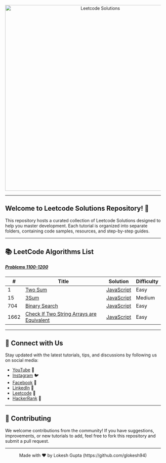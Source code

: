 <!-- Banner Image -->
<p align="center">
  <img src="https://workablehr.s3.amazonaws.com/uploads/account/open_graph_logo/604858/social?1687549873000" alt="Leetcode Solutions" width="600px">
</p>

---

<!-- Introduction -->

## Welcome to Leetcode Solutions Repository! 🚀

This repository hosts a curated collection of Leetcode Solutions designed to help you master development. Each tutorial is organized into separate folders, containing code samples, resources, and step-by-step guides.

---

<!-- Projects Section -->

## 📚 LeetCode Algorithms List

##### [Problems 1100-1200](./1100-1200q/)

| #    | Title                                                                                                                 | Solution                                                                                                                   | Difficulty |
| ---- | --------------------------------------------------------------------------------------------------------------------- | -------------------------------------------------------------------------------------------------------------------------- | ---------- |
| 1    | [Two Sum](https://leetcode.com/problems/3sum/)                                                                        | [JavaScript](./1.%20Two%20Sum/two-sum.js)                                                                                  | Easy       |
| 15   | [3Sum](https://leetcode.com/problems/two-sum/)                                                                        | [JavaScript](./15.%203Sum/3-sum.js)                                                                                        | Medium     |
| 704  | [Binary Search](https://leetcode.com/problems/binary-search/)                                                         | [JavaScript](./704.%20Binary%20Search/binary-search.js/3-sum.js)                                                           | Easy       |
| 1662 | [Check If Two String Arrays are Equivalent](https://leetcode.com/problems/check-if-two-string-arrays-are-equivalent/) | [JavaScript](./1662.%20Check%20If%20Two%20String%20Arrays%20are%20Equivalent/check-if-two-string-arrays-are-equivalent.js) | Easy       |

---

<!-- Social Media Links -->

## 🌟 Connect with Us

Stay updated with the latest tutorials, tips, and discussions by following us on social media:

- [YouTube](https://www.youtube.com/channel/UC6xwdnM1K6B6h5EcsZrn0gg) 🎥
- [Instagram](https://www.instagram.com/lokesh.k.gupta/) 🐦
- [Facebook](https://www.facebook.com/i.m.bad.boy.with.good.habit) 📘
- [LinkedIn](https://www.linkedin.com/in/me-gupta-lokesh/) 🔗
- [Leetcode](https://leetcode.com/u/glokesh94/) 🔗
- [HackerRank](https://www.hackerrank.com/profile/glokesh94) 🔗

---

<!-- Contribution Guidelines -->

## 🤝 Contributing

We welcome contributions from the community! If you have suggestions, improvements, or new tutorials to add, feel free to fork this repository and submit a pull request.

---

<!-- Footer -->
<p align="center">
  Made with ❤️ by Lokesh Gupta (https://github.com/glokesh94)
</p>
